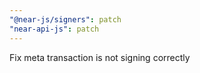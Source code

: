 ```yaml
---
"@near-js/signers": patch
"near-api-js": patch
---
```


Fix meta transaction is not signing correctly
